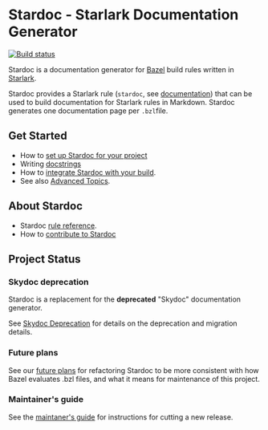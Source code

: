 # Stardoc - Starlark Documentation Generator

[![Build status](https://badge.buildkite.com/d8594eb71e4869c792cce22428b08e03b345f9c65dc603d70b.svg?branch=master)](https://buildkite.com/bazel/stardoc)

Stardoc is a documentation generator for [Bazel](https://bazel.build) build rules
written in [Starlark](https://bazel.build/docs/skylark/index.html).

Stardoc provides a Starlark rule (`stardoc`, see [documentation](docs/stardoc_rule.md)) that can
be used to build documentation for Starlark rules in Markdown. Stardoc generates one documentation
page per `.bzl`file.

## Get Started

* How to [set up Stardoc for your project](docs/getting_started_stardoc.md)
* Writing [docstrings](docs/writing_stardoc.md)
* How to [integrate Stardoc with your build](docs/generating_stardoc.md).
* See also [Advanced Topics](docs/advanced_stardoc_usage.md).

## About Stardoc

* Stardoc [rule reference](docs/stardoc_rule.md).
* How to [contribute to Stardoc](docs/contributing.md)

## Project Status

### Skydoc deprecation

Stardoc is a replacement for the **deprecated** "Skydoc" documentation generator.

See [Skydoc Deprecation](docs/skydoc_deprecation.md) for
details on the deprecation and migration details.

### Future plans

See our [future plans](docs/future_plans.md) for refactoring Stardoc to be more consistent with how Bazel evaluates .bzl files, and what it means for maintenance of this project.

### Maintainer's guide

See the [maintaner's guide](docs/maintainers_guide.md) for instructions for
cutting a new release.

